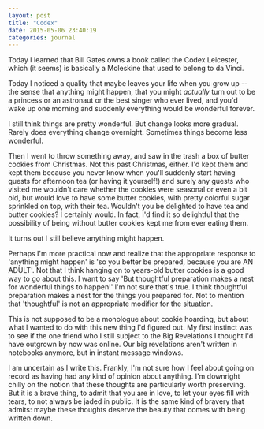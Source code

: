 ```yaml
---
layout: post
title: "Codex"
date: 2015-05-06 23:40:19 
categories: journal
---
```


Today I learned that Bill Gates owns a book called the Codex Leicester, which (it seems) is basically a Moleskine that used to belong to da Vinci. 

Today I noticed a quality that maybe leaves your life when you grow up -- the sense that anything might happen, that you might *actually* turn out to be a princess or an astronaut or the best singer who ever lived, and you'd wake up one morning and suddenly everything would be wonderful forever. 

I still think things are pretty wonderful. But change looks more gradual. Rarely does everything change overnight. Sometimes things become less wonderful. 

Then I went to throw something away, and saw in the trash a box of butter cookies from Christmas. Not this past Christmas, either. I'd kept them and kept them because you never know when you'll suddenly start having guests for afternoon tea (or having it yourself!) and surely any guests who visited me wouldn't care whether the cookies were seasonal or even a bit old, but would love to have some butter cookies, with pretty colorful sugar sprinkled on top, with their tea. Wouldn't you be delighted to have tea and butter cookies? I certainly would. In fact, I'd find it so delightful that the possibility of being without butter cookies kept me from ever eating them. 

It turns out I still believe anything might happen. 

Perhaps I'm more practical now and realize that the appropriate response to 'anything might happen' is 'so you better be prepared, because you are AN ADULT'. Not that I think hanging on to years-old butter cookies is a good way to go about this. I want to say 'But thoughtful preparation makes a nest for wonderful things to happen!' I'm not sure that's true. I think thoughtful preparation makes a nest for the things you prepared for. Not to mention that 'thoughtful' is not an appropriate modifier for the situation.

This is not supposed to be a monologue about cookie hoarding, but about what I wanted to do with this new thing I'd figured out. My first instinct was to see if the one friend who I still subject to the Big Revelations I thought I'd have outgrown by now was online. Our big revelations aren't written in notebooks anymore, but in instant message windows. 

I am uncertain as I write this. Frankly, I'm not sure how I feel about going on record as having had any kind of opinion about anything. I'm downright chilly on the notion that these thoughts are particularly worth preserving. But it is a brave thing, to admit that you are in love, to let your eyes fill with tears, to not always be jaded in public. It is the same kind of bravery that admits: maybe these thoughts deserve the beauty that comes with being written down.
